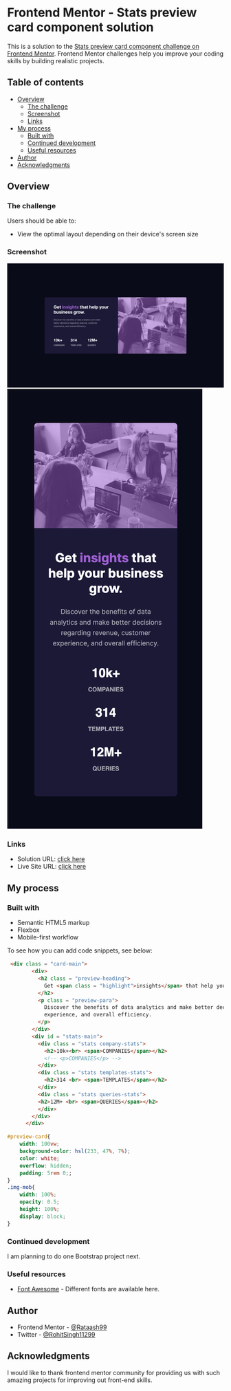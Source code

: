 # Frontend Mentor - Stats preview card component solution

This is a solution to the [Stats preview card component challenge on Frontend Mentor](https://www.frontendmentor.io/challenges/stats-preview-card-component-8JqbgoU62). Frontend Mentor challenges help you improve your coding skills by building realistic projects. 

## Table of contents

- [Overview](#overview)
  - [The challenge](#the-challenge)
  - [Screenshot](#screenshot)
  - [Links](#links)
- [My process](#my-process)
  - [Built with](#built-with)
  - [Continued development](#continued-development)
  - [Useful resources](#useful-resources)
- [Author](#author)
- [Acknowledgments](#acknowledgments)


## Overview

### The challenge

Users should be able to:

- View the optimal layout depending on their device's screen size

### Screenshot

![](./screenshot1.png)
![](./screenshot2.png)

### Links

- Solution URL: [click here](https://github.com/Rataash99/Front-End-Mentor_Projects/tree/main/stats-preview-card-component-main)
- Live Site URL: [click here](https://friendly-naiad-a2d3f6.netlify.app/)

## My process

### Built with

- Semantic HTML5 markup
- Flexbox
- Mobile-first workflow

To see how you can add code snippets, see below:

```html
 <div class = "card-main">
        <div>
          <h2 class = "preview-heading">
            Get <span class = "highlight">insights</span> that help your business grow.
          </h2>
          <p class = "preview-para">
            Discover the benefits of data analytics and make better decisions regarding revenue, customer 
            experience, and overall efficiency.
          </p>
        </div>
        <div id = "stats-main">
          <div class = "stats company-stats">
            <h2>10k+<br> <span>COMPANIES</span></h2>
            <!-- <p>COMPANIES</p> -->
          </div>
          <div class = "stats templates-stats">
            <h2>314 <br> <span>TEMPLATES</span></h2>
          </div>
          <div class = "stats queries-stats">
          <h2>12M+ <br> <span>QUERIES</span></h2>
          </div>
        </div>
      </div>
```
```css
#preview-card{
    width: 100vw;
    background-color: hsl(233, 47%, 7%);
    color: white;
    overflow: hidden;
    padding: 5rem 0;;
}
.img-mob{
    width: 100%;
    opacity: 0.5;
    height: 100%;
    display: block;
}
```

### Continued development

I am planning to do one Bootstrap project next.

### Useful resources

- [Font Awesome](https://fontawesome.com) - Different fonts are available here.

## Author

- Frontend Mentor - [@Rataash99](https://www.frontendmentor.io/profile/Rataash99)
- Twitter - [@RohitSingh11299](https://twitter.com/RohitSingh11299)

## Acknowledgments

I would like to thank frontend mentor community for providing us with such amazing projects for improving out front-end skills.

